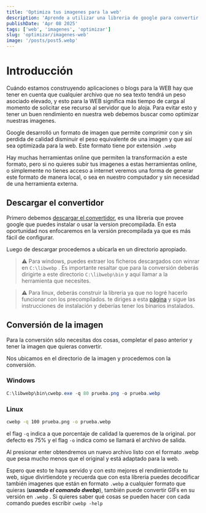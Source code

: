 ```yaml
---
title: 'Optimiza tus imagenes para la web'
description: 'Aprende a utilizar una libreria de google para convertir a .webp tus imagenes'
publishDate: 'Apr 08 2025'
tags: ['web', 'imagenes', 'optimizar']
slug: 'optimizar/imagenes-web'
image: '/posts/post5.webp'
---
```


# Introducción

Cuándo estamos construyendo aplicaciones o blogs para la WEB hay que tener en cuenta que cualquier archivo que no sea texto tendrá un peso asociado elevado, y esto para la WEB significa más tiempo de carga al momento de solicitar ese recurso al servidor que lo aloja. Para evitar esto y tener un buen rendimiento en nuestra web debemos buscar como optimizar nuestras imagenes.

Google desarrolló un formato de imagen que permite comprimir con y sin perdida de calidad disminuir el peso equivalente de una imagen y que así sea optimizada para la web. Este formato tiene por extensión `.webp`

Hay muchas herramientas online que permiten la transformación a este formato, pero si no quieres subir tus imagenes a estas herramientas online, o simplemente no tienes acceso a internet veremos una forma de generar este formato de manera local, o sea en nuestro computador y sin necesidad de una herramienta externa.

## Descargar el convertidor

Primero debemos [descargar el convertidor](https://developers.google.com/speed/webp/docs/precompiled), es una libreria que provee google que puedes instalar o usar la version precompilada. En esta oportunidad nos enfocaremos en la versión precompilada ya que es más fácil de configurar.

Luego de descargar procedemos a ubicarla en un directorio apropiado. 

>⚠️ Para windows, puedes extraer los ficheros descargados con winrar en `C:\libwebp` . Es importante resaltar que para la conversión deberás dirigirte a este directorio `C:\libwebp\bin` y aquí llamar a la herramienta que necesites.

>⚠️ Para linux,  deberás construir la libreria ya que no logré hacerlo funcionar con los precompilados. te diriges a esta [página](https://developers.google.com/speed/webp/docs/compiling#compiling_on_unix-like_platforms) y sigue las instrucciones de instalación y deberías tener los binarios instalados.

## Conversión de la imagen

Para la conversión sólo necesitas dos cosas, completar el paso anterior y tener la imagen que quieras convertir. 

Nos ubicamos en el directorio de la imagen y procedemos con la conversión.

### Windows

```powershell
C:\libwebp\bin\cwebp.exe -q 80 prueba.png -o prueba.webp
```

### Linux

```bash
cwebp -q 100 prueba.png -o prueba.webp
```

el flag `-q` indica a que porcentaje de calidad la queremos de la original. por defecto es 75% y el flag `-o` indica como se llamará el archivo de salida. 

Al presionar enter obtendremos un nuevo archivo listo con el formato .webp que pesa mucho menos que el original y está adaptado para la web.

Espero que esto te haya servido y con esto mejores el rendimientode tu web, sigue divirtiendote y recuerda que con esta libreria puedes decodificar también imagenes que están en formato `.webp` a cualquier formato que quieras (***usando el comando dwebp***), también puede convertir GIFs en su versión en `.webp` . Si quieres saber qué cosas se pueden hacer con cada comando puedes escribir `cwebp -help`
